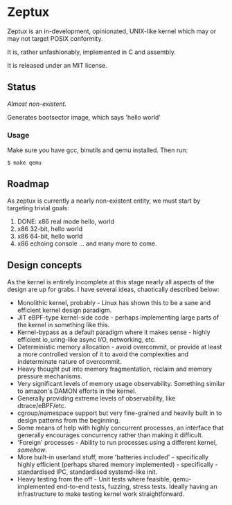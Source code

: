 # Zeptux

Zeptux is an in-development, opinionated, UNIX-like kernel which may or may not
target POSIX conformity.

It is, rather unfashionably, implemented in C and assembly.

It is released under an MIT license.

## Status
_Almost non-existent._

Generates bootsector image, which says 'hello world'

### Usage

Make sure you have gcc, binutils and qemu installed. Then run:

```
$ make qemu
```

## Roadmap

As zeptux is currently a nearly non-existent entity, we must start by targeting
trivial goals:

1. DONE: x86 real mode hello, world
2. x86 32-bit, hello world
3. x86 64-bit, hello world
4. x86 echoing console
... and many more to come.

## Design concepts

As the kernel is entirely incomplete at this stage nearly all aspects of the
design are up for grabs. I have several ideas, chaotically described below:

* Monolithic kernel, probably - Linux has shown this to be a sane and efficient
  kernel design paradigm.
* JIT eBPF-type kernel-side code - perhaps implementing large parts of the
  kernel in something like this.
* Kernel-bypass as a default paradigm where it makes sense - highly efficient
  io_uring-like async I/O, networking, etc.
* Deterministic memory allocation - avoid overcommit, or provide at least a more
  controlled version of it to avoid the complexities and indeterminate nature of
  overcommit.
* Heavy thought put into memory fragmentation, reclaim and memory pressure
  mechanisms.
* Very significant levels of memory usage observability. Something similar to
  amazon's DAMON efforts in the kernel.
* Generally providing extreme levels of observability, like dtrace/eBPF/etc.
* cgroup/namespace support but very fine-grained and heavily built in to design
  patterns from the beginning.
* Some means of help with highly concurrent processes, an interface that
  generally encourages concurrency rather than making it difficult.
* 'Foreign' processes - Ability to run processes using a different kernel,
  _somehow_.
* More built-in userland stuff, more 'batteries included' - specifically highly
  efficient (perhaps shared memory implemented) - specifically - standardised
  IPC, standardised systemd-like init.
* Heavy testing from the off - Unit tests where feasible, qemu-implemented
  end-to-end tests, fuzzing, stress tests. Ideally having an infrastructure to
  make testing kernel work straightforward.
